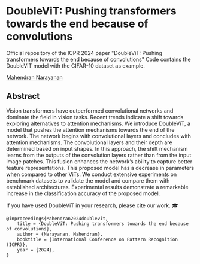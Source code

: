 # DoubleViT: Pushing transformers towards the end because of convolutions

Official repository of the ICPR 2024 paper "DoubleViT: Pushing transformers towards the end because of convolutions"
Code contains the DoubleViT model with the CIFAR-10 dataset as example.

[Mahendran Narayanan](https://scholar.google.de/citations?user=c8subicAAAAJ)

## Abstract

Vision transformers have outperformed convolutional networks and dominate the field in vision tasks. Recent trends indicate a shift towards exploring alternatives to attention mechanisms. We introduce DoubleViT, a model that pushes the attention mechanisms towards the end of the network. The network begins with convolutional layers and concludes with attention mechanisms. The convolutional layers and their depth are determined based on input shapes. In this approach, the shift mechanism learns from the outputs of the convolution layers rather than from the input image patches. This fusion enhances the network’s ability to capture better feature representations. This proposed model has a decrease in parameters when compared to other ViTs. We conduct extensive experiments on benchmark datasets to validate the model and compare them with established architectures. Experimental results demonstrate a remarkable increase in the classification accuracy of the proposed model.



If you have used DoubleViT in your research, please cite our work. 🎓

```
@inproceedings{Mahendran2024doublevit,
    title = {DoubleViT: Pushing transformers towards the end because of convolutions},
    author = {Narayanan, Mahendran},
    booktitle = {International Conference on Pattern Recognition (ICPR)},
    year = {2024},
}
```

